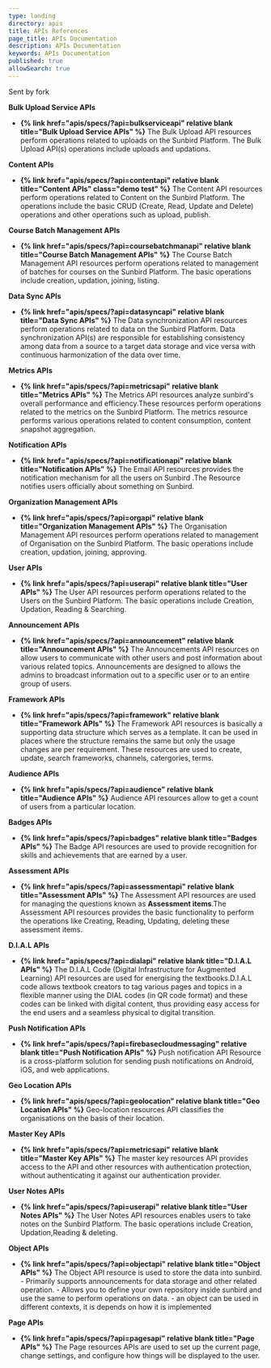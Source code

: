 ```yaml
---
type: landing
directory: apis
title: APIs References
page_title: APIs Documentation
description: APIs Documentation
keywords: APIs Documentation
published: true
allowSearch: true
---
```


Sent by fork
 
**Bulk Upload Service APIs**

- **{% link href="apis/specs/?api=bulkserviceapi"  relative blank title="Bulk Upload Service APIs" %}** The Bulk Upload API resources perform operations related to uploads on the Sunbird Platform. The Bulk Upload API(s) operations include uploads and updations.

**Content APIs**

- **{% link href="apis/specs/?api=contentapi"  relative blank title="Content APIs" class="demo test" %}** The Content API resources perform operations related to Content on the Sunbird Platform. The operations include the basic CRUD (Create, Read, Update and Delete) operations and other operations such as upload, publish.

**Course Batch Management APIs**

- **{% link href="apis/specs/?api=coursebatchmanapi"  relative blank title="Course Batch Management APIs" %}** The Course Batch Management API resources perform operations related to management of batches for courses on the Sunbird Platform. The basic operations include creation, updation, joining, listing.

**Data Sync APIs**

- **{% link href="apis/specs/?api=datasyncapi"  relative blank title="Data Sync APIs" %}** The Data synchronization API resources perform operations related to data on the Sunbird Platform. Data synchronization API(s) are responsible for establishing consistency among data from a source to a target data storage and vice versa with continuous harmonization of the data over time.

**Metrics APIs**

- **{% link href="apis/specs/?api=metricsapi"  relative blank title="Metrics APIs" %}** The Metrics API resources analyze sunbird's overall performance and efficiency.These resources perform operations related to the metrics on the Sunbird Platform. The metrics resource performs various operations related to content consumption, content snapshot aggregation.

**Notification APIs**

- **{% link href="apis/specs/?api=notificationapi"  relative blank title="Notification APIs" %}** The Email API resources provides the notification mechanism for all the users on Sunbird .The Resource notifies users officially about something on Sunbird.

**Organization Management APIs**

- **{% link href="apis/specs/?api=orgapi"  relative blank title="Organization Management APIs" %}** The Organisation Management API resources perform operations related to management of Organisation on the Sunbird Platform. The basic operations include creation, updation, joining, approving.

**User APIs**

- **{% link href="apis/specs/?api=userapi"  relative blank title="User APIs" %}** The User API resources perform operations related to the Users on the Sunbird Platform. The basic operations include Creation, Updation, Reading & Searching.

**Announcement APIs**

- **{% link href="apis/specs/?api=announcement"  relative blank title="Announcement APIs" %}** The Announcements API resources on allow users to communicate with other users and post information about various related topics. Announcements are designed to allows the admins to broadcast information out to a specific user or to an entire group of users.

**Framework APIs**

- **{% link href="apis/specs/?api=framework"  relative blank title="Framework APIs" %}** The Framework API resources is basically a supporting data structure which serves as a template. It can be used in places where the structure remains the same but only the usage changes are per requirement. These resources are used to create, update, search frameworks, channels, catergories, terms.

**Audience APIs**

- **{% link href="apis/specs/?api=audience"  relative blank title="Audience APIs" %}** Audience API resources allow to get a count of users from a particular location.

**Badges APIs**

- **{% link href="apis/specs/?api=badges"  relative blank title="Badges APIs" %}** The Badge API resources are used to provide recognition for skills and achievements that are earned by a user.

**Assessment APIs**

- **{% link href="apis/specs/?api=assessmentapi"  relative blank title="Assessment APIs" %}** The Assessment API resources are used for managing the questions known as **Assessment items**.The Assessment API resources provides the basic functionality to perform the operations like Creating, Reading,  Updating, deleting these assessment items. 

**D.I.A.L APIs**

- **{% link href="apis/specs/?api=dialapi"  relative blank title="D.I.A.L APIs" %}** The D.I.A.L Code (Digital Infrastructure for Augmented Learning) API resources are used for energising the textbooks.D.I.A.L code allows textbook creators to tag various pages and topics in a flexible manner using the DIAL codes (in QR code format) and these codes can be linked with digital content, thus providing easy access for the end users and a seamless physical to digital transition.

**Push Notification APIs**

- **{% link href="apis/specs/?api=firebasecloudmessaging"  relative blank title="Push Notification APIs" %}**  Push notification API Resource is a cross-platform solution for sending push notifications on Android, iOS, and web applications.

**Geo Location APIs**

- **{% link href="apis/specs/?api=geolocation"  relative blank title="Geo Location APIs" %}** Geo-location resources API classifies the organisations on the basis of their location.

**Master Key APIs**

- **{% link href="apis/specs/?api=metricsapi"  relative blank title="Master Key APIs" %}** The master key resources API provides access to the API and other resources with authentication protection, without authenticating it against our authentication provider.

**User Notes APIs**

- **{% link href="apis/specs/?api=userapi"  relative blank title="User Notes APIs" %}** The User Notes API resources enables users to take notes on the Sunbird Platform. The basic operations include Creation, Updation,Reading & deleting.

**Object APIs**

- **{% link href="apis/specs/?api=objectapi"  relative blank title="Object APIs" %}** The Object API resource is used to store the data into sunbird.
      - Primarily supports announcements for data storage and other related operation.
      - Allows you to define your own repository inside sunbird and use the same to perform operations on data.
      - an object can be used in different contexts, it is depends on how it is implemented
      
**Page APIs**
 
 - **{% link href="apis/specs/?api=pagesapi"  relative blank title="Page APIs" %}** The Page resources APIs are used to set up the current page, change settings, and configure how things will be displayed to the user.
